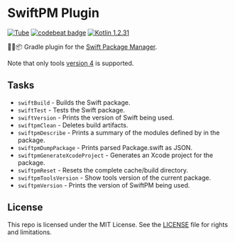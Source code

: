 # SwiftPM Plugin

[![Tube](https://jenkins.log-g.co/buildStatus/icon?job=phatblat/SwiftPM-Plugin/master)](https://jenkins.log-g.co/job/phatblat/job/SwiftPM-Plugin/job/master/)
[![codebeat badge](https://codebeat.co/badges/7fcaa41d-d366-4904-8b7c-05ec91aebb85)](https://codebeat.co/projects/github-com-phatblat-swiftpm-plugin-master)
[![Kotlin 1.2.31](https://img.shields.io/badge/Kotlin-1.2.31-orange.svg?style=flat)](http://kotlinlang.org/)

🐘🔌📦 Gradle plugin for the [Swift Package Manager](https://github.com/apple/swift-package-manager).

Note that only tools [version 4](https://github.com/apple/swift-package-manager/blob/master/Documentation/PackageDescriptionV4.md#packagedescription-api-version-4)
is supported.

## Tasks

- `swiftBuild` - Builds the Swift package.
- `swiftTest` - Tests the Swift package.
- `swiftVersion` - Prints the version of Swift being used.
- `swiftpmClean` - Deletes build artifacts.
- `swiftpmDescribe` - Prints a summary of the modules defined by in the package.
- `swiftpmDumpPackage` - Prints parsed Package.swift as JSON.
- `swiftpmGenerateXcodeProject` - Generates an Xcode project for the package.
- `swiftpmReset` - Resets the complete cache/build directory.
- `swiftpmToolsVersion` - Show tools version of the current package.
- `swiftpmVersion` - Prints the version of SwiftPM being used.

## License

This repo is licensed under the MIT License. See the [LICENSE](LICENSE.md) file for rights and limitations.
